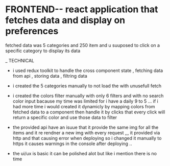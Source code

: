 # FRONTEND-- react application that fetches data and display on preferences 
fetched data was 5 categories and 250 item and u suuposed to click on a specific category to display its data 


_ TECHNICAL

- i used redux toolkit to handle the cross component state , fetching data from api , storing data , filtring data 

- i created the 5 categories manually to not load the with unusefull fetch

- i created the colors filter manually with only 6 filters and with no search color input bacause my time was limited for i have a daily 9 to 5 ... if i had more time i would created it dynamicly by mapping colors from fetched data to a component then handle it by clicks that every click will return a specific color and use those data to filter

- the provided api have an isuue that it provide the same img for all the items and it re rendner a new img with every request ,,, it provided via http and that causing error when deploying so i changed it manually to https it causes warnings in the console after deploying ..

- the ui/ux is basic it can be polished alot but like i mention there is no time 

